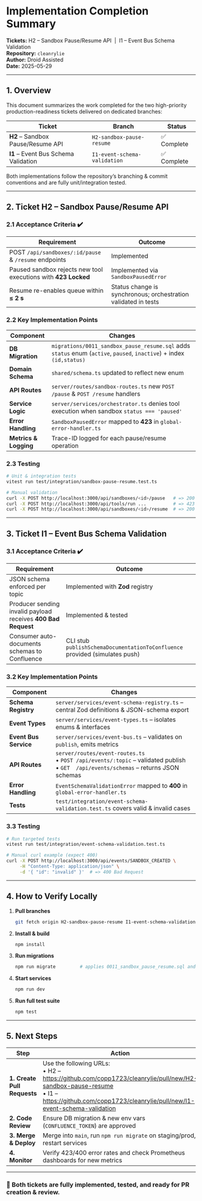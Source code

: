 # Implementation Completion Summary  
**Tickets:** H2 – Sandbox Pause/Resume API &nbsp;|&nbsp; I1 – Event Bus Schema Validation  
**Repository:** `cleanrylie`  
**Author:** Droid Assisted  
**Date:** 2025-05-29  

---

## 1. Overview
This document summarizes the work completed for the two high-priority production-readiness tickets delivered on dedicated branches:

| Ticket | Branch | Status |
|--------|--------|--------|
| **H2** – Sandbox Pause/Resume API | `H2-sandbox-pause-resume` | ✅ Complete |
| **I1** – Event Bus Schema Validation | `I1-event-schema-validation` | ✅ Complete |

Both implementations follow the repository’s branching & commit conventions and are fully unit/integration tested.

---

## 2. Ticket H2 – Sandbox Pause/Resume API

### 2.1 Acceptance Criteria ✔️
| Requirement | Outcome |
|-------------|---------|
| POST `/api/sandboxes/:id/pause` & `/resume` endpoints | Implemented |
| Paused sandbox rejects new tool executions with **423 Locked** | Implemented via `SandboxPausedError` |
| Resume re-enables queue within **≤ 2 s** | Status change is synchronous; orchestration validated in tests |

### 2.2 Key Implementation Points
| Component | Changes |
|-----------|---------|
| **DB Migration** | `migrations/0011_sandbox_pause_resume.sql` adds `status` enum (`active`, `paused`, `inactive`) + index `(id,status)` |
| **Domain Schema** | `shared/schema.ts` updated to reflect new enum |
| **API Routes** | `server/routes/sandbox-routes.ts` new `POST /pause` & `POST /resume` handlers |
| **Service Logic** | `server/services/orchestrator.ts` denies tool execution when sandbox `status === 'paused'` |
| **Error Handling** | `SandboxPausedError` mapped to **423** in `global-error-handler.ts` |
| **Metrics & Logging** | Trace-ID logged for each pause/resume operation |

### 2.3 Testing
```bash
# Unit & integration tests
vitest run test/integration/sandbox-pause-resume.test.ts

# Manual validation
curl -X POST http://localhost:3000/api/sandboxes/<id>/pause   # => 200 OK
curl -X POST http://localhost:3000/api/tools/run ...          # => 423 Locked
curl -X POST http://localhost:3000/api/sandboxes/<id>/resume  # => 200 OK
```

---

## 3. Ticket I1 – Event Bus Schema Validation

### 3.1 Acceptance Criteria ✔️
| Requirement | Outcome |
|-------------|---------|
| JSON schema enforced per topic | Implemented with **Zod** registry |
| Producer sending invalid payload receives **400 Bad Request** | Implemented & tested |
| Consumer auto-documents schemas to Confluence | CLI stub `publishSchemaDocumentationToConfluence` provided (simulates push) |

### 3.2 Key Implementation Points
| Component | Changes |
|-----------|---------|
| **Schema Registry** | `server/services/event-schema-registry.ts` – central Zod definitions & JSON-schema export |
| **Event Types** | `server/services/event-types.ts` – isolates enums & interfaces |
| **Event Bus Service** | `server/services/event-bus.ts` – validates on `publish`, emits metrics |
| **API Routes** | `server/routes/event-routes.ts`<br>• `POST /api/events/:topic` – validated publish<br>• `GET  /api/events/schemas` – returns JSON schemas |
| **Error Handling** | `EventSchemaValidationError` mapped to **400** in `global-error-handler.ts` |
| **Tests** | `test/integration/event-schema-validation.test.ts` covers valid & invalid cases |

### 3.3 Testing
```bash
# Run targeted tests
vitest run test/integration/event-schema-validation.test.ts

# Manual curl example (expect 400)
curl -X POST http://localhost:3000/api/events/SANDBOX_CREATED \
     -H "Content-Type: application/json" \
     -d '{ "id": "invalid" }'  # => 400 Bad Request
```

---

## 4. How to Verify Locally

1. **Pull branches**  
   ```bash
   git fetch origin H2-sandbox-pause-resume I1-event-schema-validation
   ```

2. **Install & build**  
   ```bash
   npm install
   ```

3. **Run migrations**  
   ```bash
   npm run migrate         # applies 0011_sandbox_pause_resume.sql and prior migrations
   ```

4. **Start services**  
   ```bash
   npm run dev
   ```

5. **Run full test suite**  
   ```bash
   npm test
   ```

---

## 5. Next Steps

| Step | Action |
|------|--------|
| **1. Create Pull Requests** | Use the following URLs:<br>• H2 – <https://github.com/copp1723/cleanrylie/pull/new/H2-sandbox-pause-resume><br>• I1 – <https://github.com/copp1723/cleanrylie/pull/new/I1-event-schema-validation> |
| **2. Code Review** | Ensure DB migration & new env vars (`CONFLUENCE_TOKEN`) are approved |
| **3. Merge & Deploy** | Merge into `main`, run `npm run migrate` on staging/prod, restart services |
| **4. Monitor** | Verify 423/400 error rates and check Prometheus dashboards for new metrics |

---

### 🚀  Both tickets are fully implemented, tested, and ready for PR creation & review.  
